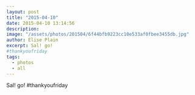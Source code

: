 ```yaml
---
layout: post
title: "2015-04-10"
date: 2015-04-10 13:14:56
description: 
image: "/assets/photos/201504/6f44bfb9223cc10e533af0fbee3455db.jpg"
author: Elise Plain
excerpt: Sal! go!
#thankyoufriday
tags: 
  - photos
  - all
---
```


Sal! go!
#thankyoufriday
<p></p>
